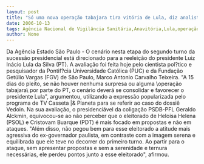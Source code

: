 ```yaml
---
layout: post
title: "Só uma nova operação tabajara tira vitória de Lula, diz analista"
date: 2006-10-13
tags: Agência Nacional de Vigilância Sanitária,Anavitória,Lula,operação,Sinovac
author: None
---
```

Da Agência Estado
São Paulo - O cenário nesta etapa do segundo turno da sucessão presidencial está direcionado para a reeleição do presidente Luiz Inácio Lula da Silva (PT). 
A avaliação foi feita hoje&nbsp;pelo cientista pol?tico e pesquisador da Pontif?cia Universidade Católica (PUC) e da Fundação Getúlio Vargas (FGV) de São Paulo, Marco Antonio Carvalho Teixeira. 
\"A 15 dias do pleito, se não houver nenhuma surpresa ou alguma \operação tabajara\ por parte do PT, o cenário deverá se consolidar e favorecer o presidente Lula\", argumentou, utilizando a expressão popularizada pelo programa de TV Casseta |&amp; Planeta para se referir ao caso do dossiê Vedoin.
Na sua avaliação, o presidenciável da coligação PSDB-PFL Geraldo Alckmin, equivocou-se ao não perceber que o eleitorado de Heloisa Helena (PSOL) e Cristovam Buarque (PDT) é mais focado em propostas e não em ataques. 
\"Além disso, não pegou bem para esse eleitorado a atitude mais agressiva do ex-governador paulista, em contraste com a imagem serena e equilibrada que ele teve no decorrer do primeiro turno. Ao partir para o ataque, sem apresentar propostas e sem a serenidade e ternura necessárias, ele perdeu pontos junto a esse eleitorado\", afirmou. 